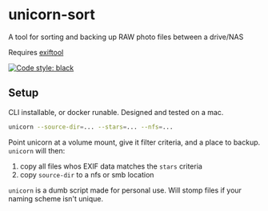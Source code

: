 # unicorn-sort
A tool for sorting and backing up RAW photo files between a drive/NAS

Requires [exiftool](https://exiftool.org/)

[![Code style: black](https://img.shields.io/badge/code%20style-black-000000.svg)](https://github.com/psf/black)

## Setup

CLI installable, or docker runable.  Designed and tested on a mac.

```bash
unicorn --source-dir=... --stars=... --nfs=...
```

Point unicorn at a volume mount, give it filter criteria, and a place to backup.  `unicorn` will then:
1) copy all files whos EXIF data matches the `stars` criteria
2) copy `source-dir` to a nfs or smb location

`unicorn` is a dumb script made for personal use.  Will stomp files if your naming scheme isn't unique.
